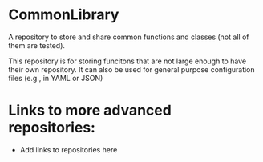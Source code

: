 # CommonLibrary
A repository to store and share common functions and classes (not all of them are tested). 

This repository is for storing funcitons that are not large enough to have their own repository. It can also be used for general purpose configuration files (e.g., in YAML or JSON)

# Links to more advanced repositories:
- Add links to repositories here